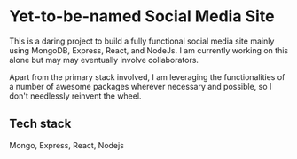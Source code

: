 # Yet-to-be-named Social Media Site

This is a daring project to build a fully functional social media site mainly using MongoDB, Express, React, and NodeJs. I am currently working on this alone but may may eventually involve collaborators.

Apart from the primary stack involved, I am leveraging the functionalities of a number of awesome packages wherever necessary and possible, so I don't needlessly reinvent the wheel.

## Tech stack

Mongo, Express, React, Nodejs
